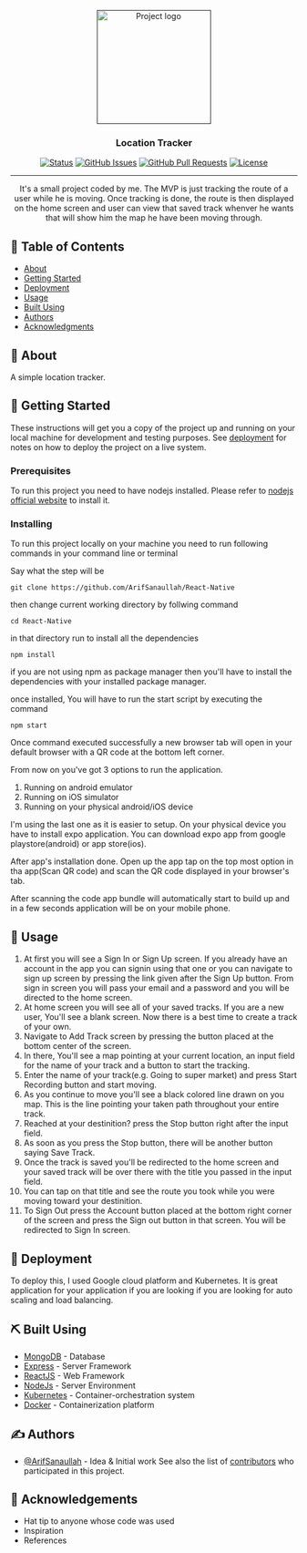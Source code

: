 <p align="center">
  <a href="" rel="noopener">
 <img width=200px height=200px src="https://i.imgur.com/6wj0hh6.jpg" alt="Project logo"></a>
</p>

<h3 align="center">Location Tracker</h3>

<div align="center">

[![Status](https://img.shields.io/badge/status-active-success.svg)]()
[![GitHub Issues](https://img.shields.io/github/issues/ArifSanaullah/React-Native)](https://github.com/ArifSanaullah/React-Native/issues)
[![GitHub Pull Requests](https://img.shields.io/badge/pulls-0-yellow)](https://github.com/ArifSanaullah/React-Native/pulls)
[![License](https://img.shields.io/github/license/ArifSanaullah/React-Native)](/LICENSE)

</div>

---

<p align="center">It's a small project coded by me. The MVP is just tracking the route of a user while he is moving. Once tracking is done, the route is then displayed on the home screen and user can view that saved track whenver he wants that will show him the map he have been moving through.
    <br> 
</p>

## 📝 Table of Contents

- [About](#about)
- [Getting Started](#getting_started)
- [Deployment](#deployment)
- [Usage](#usage)
- [Built Using](#built_using)
- [Authors](#authors)
- [Acknowledgments](#acknowledgement)

## 🧐 About <a name = "about"></a>

A simple location tracker.

## 🏁 Getting Started <a name = "getting_started"></a>

These instructions will get you a copy of the project up and running on your local machine for development and testing purposes. See [deployment](#deployment) for notes on how to deploy the project on a live system.

### Prerequisites

To run this project you need to have nodejs installed. Please refer to [nodejs official website](https://nodejs.org/en/) to install it.

### Installing

To run this project locally on your machine you need to run following commands in your command line or terminal

Say what the step will be

```
git clone https://github.com/ArifSanaullah/React-Native
```

then change current working directory by follwing command

```
cd React-Native
```

in that directory run to install all the dependencies

```
npm install
```

if you are not using npm as package manager then you'll have to install the dependencies with your installed package manager.

once installed, You will have to run the start script by executing the command

```
npm start
```

Once command executed successfully a new browser tab will open in your default browser with a QR code at the bottom left corner.

From now on you've got 3 options to run the application.

1. Running on android emulator
2. Running on iOS simulator
3. Running on your physical android/iOS device

I'm using the last one as it is easier to setup.
On your physical device you have to install expo application. You can download expo app from google playstore(android) or app store(ios).

After app's installation done. Open up the app tap on the top most option in tha app(Scan QR code) and scan the QR code displayed in your browser's tab.

After scanning the code app bundle will automatically start to build up and in a few seconds application will be on your mobile phone.

## 🎈 Usage <a name="usage"></a>

1. At first you will see a Sign In or Sign Up screen. If you already have an account in the app you can signin using that one or you can navigate to sign up screen by pressing the link given after the Sign Up button. From sign in screen you will pass your email and a password and you will be directed to the home screen.
2. At home screen you will see all of your saved tracks. If you are a new user, You'll see a blank screen. Now there is a best time to create a track of your own.
3. Navigate to Add Track screen by pressing the button placed at the bottom center of the screen.
4. In there, You'll see a map pointing at your current location, an input field for the name of your track and a button to start the tracking.
5. Enter the name of your track(e.g. Going to super market) and press Start Recording button and start moving.
6. As you continue to move you'll see a black colored line drawn on you map. This is the line pointing your taken path throughout your entire track.
7. Reached at your destinition? press the Stop button right after the input field.
8. As soon as you press the Stop button, there will be another button saying Save Track.
9. Once the track is saved you'll be redirected to the home screen and your saved track will be over there with the title you passed in the input field.
10. You can tap on that title and see the route you took while you were moving toward your destinition.
11. To Sign Out press the Account button placed at the bottom right corner of the screen and press the Sign out button in that screen. You will be redirected to Sign In screen.

## 🚀 Deployment <a name = "deployment"></a>

To deploy this, I used Google cloud platform and Kubernetes. It is great application for your application if you are looking if you are looking for auto scaling and load balancing.

## ⛏️ Built Using <a name = "built_using"></a>

- [MongoDB](https://www.mongodb.com/) - Database
- [Express](https://expressjs.com/) - Server Framework
- [ReactJS](https://reactjs.org/) - Web Framework
- [NodeJs](https://nodejs.org/en/) - Server Environment
- [Kubernetes](https://kubernetes.io/) - Container-orchestration system
- [Docker](https://www.docker.com/) - Containerization platform

## ✍️ Authors <a name = "authors"></a>

- [@ArifSanaullah](https://github.com/ArifSanaullah) - Idea & Initial work
  See also the list of [contributors](https://github.com/ArifSanaullah/React-Native/graphs/contributors) who participated in this project.

## 🎉 Acknowledgements <a name = "acknowledgement"></a>

- Hat tip to anyone whose code was used
- Inspiration
- References
